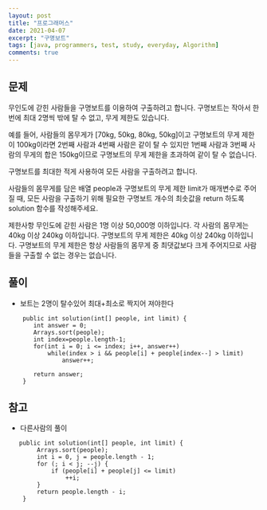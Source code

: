 ```yaml
---
layout: post
title: "프로그래머스"
date: 2021-04-07
excerpt: "구명보트"
tags: [java, programmers, test, study, everyday, Algorithm]
comments: true
---
```



## 문제
무인도에 갇힌 사람들을 구명보트를 이용하여 구출하려고 합니다. 구명보트는 작아서 한 번에 최대 2명씩 밖에 탈 수 없고, 무게 제한도 있습니다.

예를 들어, 사람들의 몸무게가 [70kg, 50kg, 80kg, 50kg]이고 구명보트의 무게 제한이 100kg이라면 2번째 사람과 4번째 사람은 같이 탈 수 있지만 1번째 사람과 3번째 사람의 무게의 합은 150kg이므로 구명보트의 무게 제한을 초과하여 같이 탈 수 없습니다.

구명보트를 최대한 적게 사용하여 모든 사람을 구출하려고 합니다.

사람들의 몸무게를 담은 배열 people과 구명보트의 무게 제한 limit가 매개변수로 주어질 때, 모든 사람을 구출하기 위해 필요한 구명보트 개수의 최솟값을 return 하도록 solution 함수를 작성해주세요.

제한사항
무인도에 갇힌 사람은 1명 이상 50,000명 이하입니다.
각 사람의 몸무게는 40kg 이상 240kg 이하입니다.
구명보트의 무게 제한은 40kg 이상 240kg 이하입니다.
구명보트의 무게 제한은 항상 사람들의 몸무게 중 최댓값보다 크게 주어지므로 사람들을 구출할 수 없는 경우는 없습니다.


## 풀이
* 보트는 2명이 탈수있어 최대+최소로 짝지어 져야한다


```
	public int solution(int[] people, int limit) {
       int answer = 0;
       Arrays.sort(people);
       int index=people.length-1;
       for(int i = 0; i <= index; i++, answer++) 
           while(index > i && people[i] + people[index--] > limit) 
               answer++;
       
       return answer;
    }
```


## 참고
* 다른사람의 풀이


```
   public int solution(int[] people, int limit) {
        Arrays.sort(people);
        int i = 0, j = people.length - 1;
        for (; i < j; --j) {
            if (people[i] + people[j] <= limit)
                ++i;
        }
        return people.length - i;
    }
```
